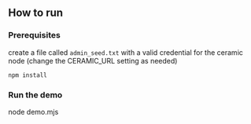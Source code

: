 ## How to run

### Prerequisites

create a file called `admin_seed.txt` with a valid credential for the ceramic node (change the CERAMIC_URL setting as needed)

`npm install`

### Run the demo

node demo.mjs
